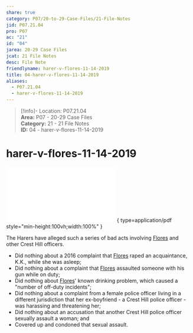 ```yaml
---  
share: true  
category: P07/20-to-29-Case-Files/21-File-Notes  
jid: P07.21.04  
pro: P07  
ac: "21"  
id: "04"  
jarea: 20-29 Case Files  
jcat: 21 File Notes  
desc: File Note  
friendlyname: harer-v-flores-11-14-2019  
title: 04-harer-v-flores-11-14-2019  
aliases:  
  - P07.21.04  
  - harer-v-flores-11-14-2019  
---  
```

  
>[!info]- Location: P07.21.04  
>**Area:** P07 - 20-29 Case Files  
>**Category:** 21 - 21 File Notes  
>**ID:** 04 - harer-v-flores-11-14-2019  
  
# harer-v-flores-11-14-2019  
  
![04-harer-v-flores-11-14-2019](../../../Cases/P07-Samantha-Harer/20-to-29-Case-Files/22-PDFs/04-harer-v-flores-11-14-2019.pdf){ type=application/pdf style="min-height:100vh;width:100%" }  
  
The Harers have alleged such a series of bad acts involving [Flores](../../70-to-79-People/72-Suspects-and-People-of-Interest/01-Felipe-Flores.md.md) and other Crest Hill officers.  
  
- Did nothing about a 2016 complaint that [Flores](../../70-to-79-People/72-Suspects-and-People-of-Interest/01-Felipe-Flores.md.md) raped an acquaintance, K.K., while she was asleep;  
- Did nothing about a complaint that [Flores](../../70-to-79-People/72-Suspects-and-People-of-Interest/01-Felipe-Flores.md.md) assaulted someone with his gun while on duty;  
- Did nothing about [Flores](../../70-to-79-People/72-Suspects-and-People-of-Interest/01-Felipe-Flores.md.md)' known drinking problem, which caused a "number of off-duty incidents";  
- Did nothing about a complaint from a female police officer living in a different jurisdiction that her ex-boyfriend - a Crest Hill police officer - was harassing and threatening her;  
- Did nothing about an accusation that another Crest Hill police officer sexually assault a woman; and  
- Covered up and condoned that sexual assault.